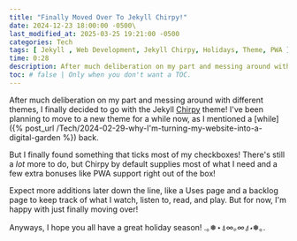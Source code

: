 ```yaml
---
title: "Finally Moved Over To Jekyll Chirpy!"
date: 2024-12-23 18:00:00 -0500\
last_modified_at: 2025-03-25 19:21:00 -0500
categories: Tech
tags: [ Jekyll , Web Development, Jekyll Chirpy, Holidays, Theme, PWA ]
time: 0:28
description: After much deliberation on my part and messing around with different themes, I finally decided to go with the Jekyll Chirpy theme! 
toc: # false | Only when you don't want a TOC.  
---
```

After much deliberation on my part and messing around with different themes, I finally decided to go with the Jekyll [Chirpy](https://github.com/cotes2020/jekyll-theme-chirpy) theme! I've been planning to move to a new theme for a while now, as I mentioned a [while]({% post_url /Tech/2024-02-29-why-I'm-turning-my-website-into-a-digital-garden %}) back.

But I finally found something that ticks most of my checkboxes! There's still a *lot* more to do, but Chirpy by default supplies most of what I need and a few extra bonuses like PWA support right out of the box!

Expect more additions later down the line, like a Uses page and a backlog page to keep track of what I watch, listen to, read, and play. But for now, I'm happy with just finally moving over!

Anyways, I hope you all have a great holiday season! .｡❅⋆⍋∞*｡∞⍋⋆*❅｡.
